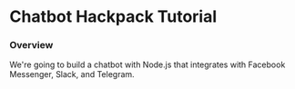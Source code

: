 # Chatbot Hackpack Tutorial

### Overview
We're going to build a chatbot with Node.js that integrates with Facebook Messenger, Slack, and Telegram.


